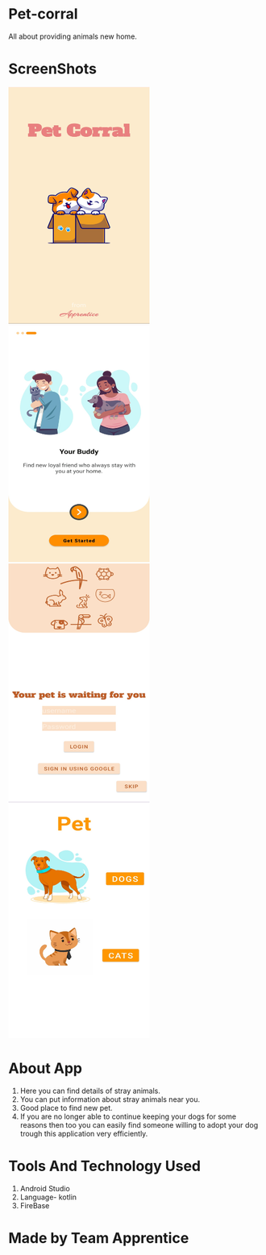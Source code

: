 # Pet-corral
All about providing animals new home.

# ScreenShots
<img src="https://github.com/harshit-2004/Pet-corral/blob/master/Screenshots/screen1.jpg" width="280" height="470" /> <img src="https://github.com/harshit-2004/Pet-corral/blob/master/Screenshots/Screen2.jpg" width="280" height="470" /><br>
<img src="https://github.com/harshit-2004/Pet-corral/blob/master/Screenshots/Screen3.jpg" width="280" height="470" />
<img src="https://github.com/harshit-2004/Pet-corral/blob/master/Screenshots/Screen4.jpg" width="280" height="470" />

# About App
1. Here you can find details of stray animals.
2. You can put information about stray animals near you.
3. Good place to find new pet.
4. If you are no longer able to continue keeping your dogs for some reasons then too you can easily find someone willing to adopt your dog trough this application very efficiently.

# Tools And Technology Used
1. Android Studio
2. Language- kotlin
3. FireBase

# Made by Team Apprentice
